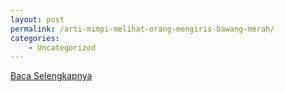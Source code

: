 ```yaml
---
layout: post
permalink: /arti-mimpi-melihat-orang-mengiris-bawang-merah/
categories:
    - Uncategorized
---
```


[Baca Selengkapnya](/05)